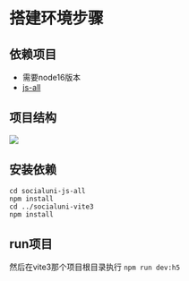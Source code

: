 # 搭建环境步骤
## 依赖项目
- 需要node16版本
- [js-all](https://gitee.com/socialuni/socialuni-js-all)
## 项目结构
![](readme_files/1.png)

## 安装依赖
```
cd socialuni-js-all
npm install
cd ../socialuni-vite3
npm install
```
## run项目
然后在vite3那个项目根目录执行
`npm run dev:h5`
